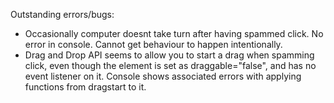 Outstanding errors/bugs:
- Occasionally computer doesnt take turn after having spammed click. No error in console. Cannot get behaviour to happen intentionally.
- Drag and Drop API seems to allow you to start a drag when spamming click, even though the element is set as draggable="false", and has no event listener on it. Console shows associated errors with applying functions from dragstart to it.